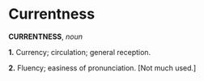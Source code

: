 # Currentness

**CURRENTNESS**, _noun_

**1.** Currency; circulation; general reception.

**2.** Fluency; easiness of pronunciation. \[Not much used.\]